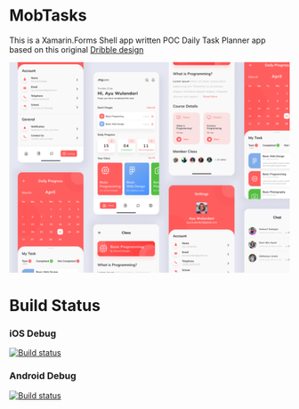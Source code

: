# MobTasks

This is a Xamarin.Forms Shell app written POC Daily Task Planner app based on this original [Dribble design](https://dribbble.com/shots/11299048-Daily-Task-App?utm_source=Clipboard_Shot&utm_campaign=danihanafi&utm_content=Daily%20Task%20App&utm_medium=Social_Share)

![Image](Images/DribbleDesign.webp)

# Build Status
### iOS Debug 
[![Build status](https://build.appcenter.ms/v0.1/apps/2e9bb340-3b5c-44a5-baf2-3454c8344a57/branches/master/badge)](https://appcenter.ms)

### Android Debug 
[![Build status](https://build.appcenter.ms/v0.1/apps/73344961-d775-46fe-84aa-70d06d9b017f/branches/master/badge)](https://appcenter.ms)